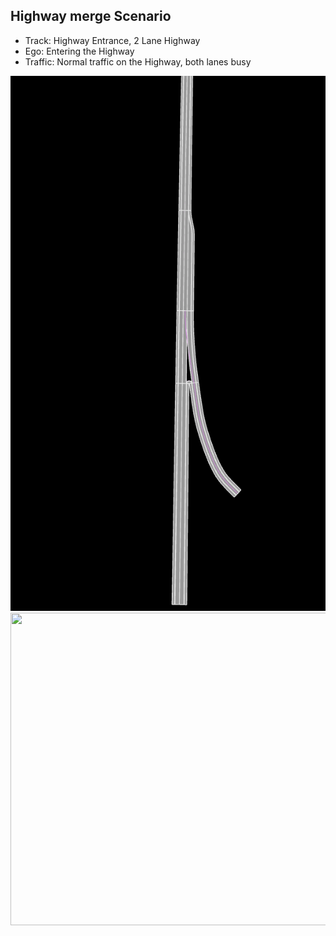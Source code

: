 ## Highway merge Scenario

- Track: Highway Entrance, 2 Lane Highway
- Ego: Entering the Highway
- Traffic: Normal traffic on the Highway, both lanes busy

![](https://raw.githubusercontent.com/PerpetuumProgress/OVAL-Assets/dev/algorithms/esmini/scenarios/Examples/Highway_merge_track.PNG)
<img src="https://raw.githubusercontent.com/PerpetuumProgress/OVAL-Assets/dev/algorithms/esmini/scenarios/Examples/highway_merge.gif" width="1000" height="500"/>
